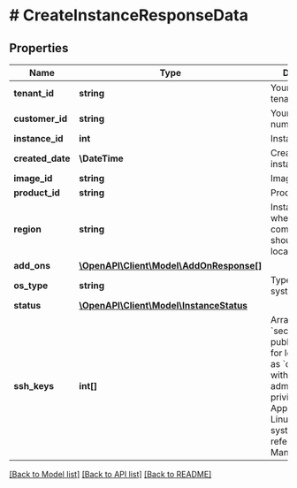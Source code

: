 # # CreateInstanceResponseData

## Properties

Name | Type | Description | Notes
------------ | ------------- | ------------- | -------------
**tenant_id** | **string** | Your customer tenant id |
**customer_id** | **string** | Your customer number |
**instance_id** | **int** | Instance&#39;s id |
**created_date** | **\DateTime** | Creation date for instance |
**image_id** | **string** | Image&#39;s id |
**product_id** | **string** | Product ID |
**region** | **string** | Instance Region where the compute instance should be located. |
**add_ons** | [**\OpenAPI\Client\Model\AddOnResponse[]**](AddOnResponse.md) |  |
**os_type** | **string** | Type of operating system (OS) |
**status** | [**\OpenAPI\Client\Model\InstanceStatus**](InstanceStatus.md) |  |
**ssh_keys** | **int[]** | Array of &#x60;secretId&#x60;s of public SSH keys for logging into as &#x60;defaultUser&#x60; with administrator/root privileges. Applies to Linux/BSD systems. Please refer to Secrets Management API. |

[[Back to Model list]](../../README.md#models) [[Back to API list]](../../README.md#endpoints) [[Back to README]](../../README.md)
